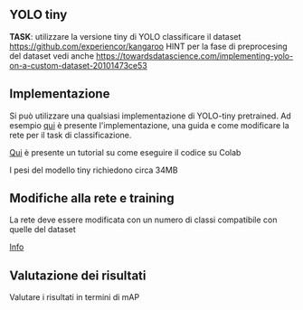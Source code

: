 ## YOLO tiny

**TASK**: utilizzare la versione tiny di YOLO classificare il dataset <https://github.com/experiencor/kangaroo>
HINT per la fase di preprocesing del dataset vedi anche <https://towardsdatascience.com/implementing-yolo-on-a-custom-dataset-20101473ce53>

## Implementazione

Si può utilizzare una qualsiasi implementazione di YOLO-tiny pretrained. Ad esempio [qui](https://github.com/ultralytics/yolov3) è presente l'implementazione, una guida e come modificare la rete per il task di classificazione.

[Qui](https://github.com/ultralytics/yolov3/blob/master/tutorial.ipynb) è presente un tutorial su come eseguire il codice su Colab

I pesi del modello tiny richiedono circa 34MB

## Modifiche alla rete e training

La rete deve essere modificata con un numero di classi compatibile con quelle del dataset

[Info](https://github.com/ultralytics/yolov3/wiki/Train-Custom-Data)

## Valutazione dei risultati

Valutare i risultati in termini di mAP

